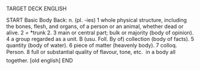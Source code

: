 TARGET DECK
ENGLISH

START
Basic
Body
Back: n. (pl. -ies) 1 whole physical structure, including the bones, flesh, and organs, of a person or an animal, whether dead or alive. 2 = *trunk 2. 3 main or central part; bulk or majority (body of opinion). 4 a group regarded as a unit. B (usu. Foll. By of) collection (body of facts). 5 quantity (body of water). 6 piece of matter (heavenly body). 7 colloq. Person. 8 full or substantial quality of flavour, tone, etc.  in a body all together. [old english]
END
